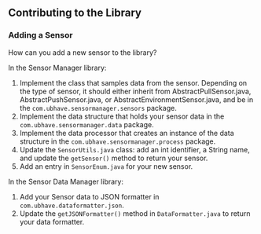 ## Contributing to the Library

### Adding a Sensor

How can you add a new sensor to the library?

In the Sensor Manager library:

1. Implement the class that samples data from the sensor. Depending on the type of sensor, it should either inherit from AbstractPullSensor.java, AbstractPushSensor.java, or AbstractEnvironmentSensor.java, and be in the ```com.ubhave.sensormanager.sensors``` package.
2. Implement the data structure that holds your sensor data in the ```com.ubhave.sensormanager.data``` package.
3. Implement the data processor that creates an instance of the data structure in the ```com.ubhave.sensormanager.process``` package.
4. Update the ```SensorUtils.java``` class: add an int identifier, a String name, and update the ```getSensor()``` method to return your sensor. 
5. Add an entry in ```SensorEnum.java``` for your new sensor.

In the Sensor Data Manager library:

1. Add your Sensor data to JSON formatter in ```com.ubhave.dataformatter.json```.
2. Update the ```getJSONFormatter()``` method in ```DataFormatter.java``` to return your data formatter.
